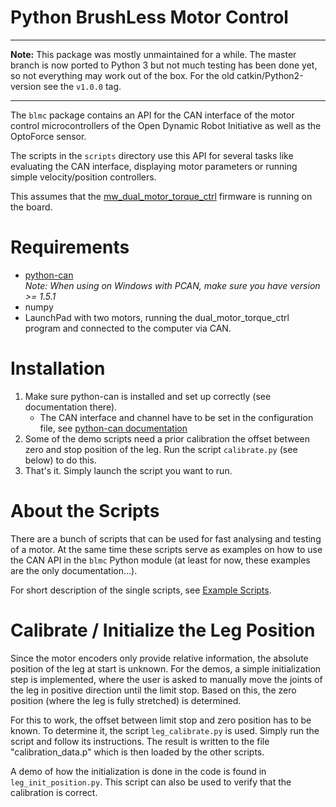 Python BrushLess Motor Control
==============================


--------------------------------------------------------------------------------

**Note:** This package was mostly unmaintained for a while.  The master branch
is now ported to Python 3 but not much testing has been done yet, so not
everything may work out of the box.
For the old catkin/Python2-version see the `v1.0.0` tag.

--------------------------------------------------------------------------------


The `blmc` package contains an API for the CAN interface of the motor control
microcontrollers of the Open Dynamic Robot Initiative as well as the OptoForce
sensor.

The scripts in the `scripts` directory use this API for several tasks like
evaluating the CAN interface, displaying motor parameters or running simple
velocity/position controllers.

This assumes that the
[mw_dual_motor_torque_ctrl](https://github.com/open-dynamic-robot-initiative/mw_dual_motor_torque_ctrl)
firmware is running on the board.


Requirements
============

* [python-can](https://python-can.readthedocs.io/en/master/)  
  _Note: When using on Windows with PCAN, make sure you have version >= 1.5.1_
* numpy
* LaunchPad with two motors, running the dual_motor_torque_ctrl program and
  connected to the computer via CAN.


Installation
============

1. Make sure python-can is installed and set up correctly (see documentation
   there).
    * The CAN interface and channel have to be set in the configuration file,
      see [python-can documentation](https://python-can.readthedocs.io/en/master/configuration.html)
2. Some of the demo scripts need a prior calibration the offset between zero and
   stop position of the leg. Run the script `calibrate.py` (see below) to do
   this.
3. That's it. Simply launch the script you want to run.


About the Scripts
=================

There are a bunch of scripts that can be used for fast analysing and testing of
a motor.  At the same time these scripts serve as examples on how to use the CAN
API in the `blmc` Python module (at least for now, these examples are the only
documentation...).

For short description of the single scripts, see [Example
Scripts](doc/example_scripts.md).


Calibrate / Initialize the Leg Position
=======================================

Since the motor encoders only provide relative information, the absolute
position of the leg at start is unknown. For the demos, a simple initialization
step is implemented, where the user is asked to manually move the joints of the
leg in positive direction until the limit stop. Based on this, the zero position
(where the leg is fully stretched) is determined.

For this to work, the offset between limit stop and zero position has to be
known. To determine it, the script `leg_calibrate.py` is used. Simply run the
script and follow its instructions. The result is written to the file
"calibration_data.p" which is then loaded by the other scripts.

A demo of how the initialization is done in the code is found in
`leg_init_position.py`. This script can also be used to verify that the
calibration is correct.






